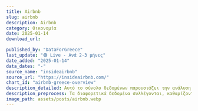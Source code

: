 ```yaml
---
title: Airbnb
slug: airbnb
description: Airbnb
category: Οικονομία
date: 2025-01-14
download_url: 

published_by: "DataForGreece"
last_update: "🟢 Live - Ανά 2-3 μήνες"
date_added: "2025-01-14"
data_dates: "-"
source_name: "insideairbnb"
source_url: "https://insideairbnb.com/"
chart_id: "airbnb-greece-overview"
description_detailed: Αυτό το σύνολο δεδομένων παρουσιάζει την ανάλυση των τιμών και διαθέσιμων καταλυμάτων στο Airbnb.
description_preprocess: Τα διαφορετικά δεδομένα συλλέγονται, καθαρίζονται, φιλτράρονται και αποθηκεύονται σε μια συγκεκριμένη μορφή.
image_path: assets/posts/airbnb.webp
---
```

